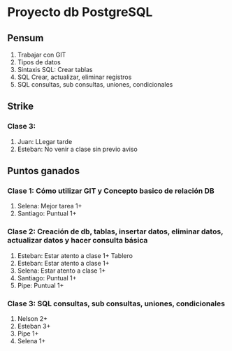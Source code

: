 # Proyecto db PostgreSQL

## Pensum
1. Trabajar con GIT
2. Tipos de datos
3. Sintaxis SQL: Crear tablas
4. SQL Crear, actualizar, eliminar registros
5. SQL consultas, sub consultas, uniones, condicionales

## Strike
### Clase 3:
1. Juan: LLegar tarde
2. Esteban: No venir a clase sin previo aviso

## Puntos ganados
### Clase 1: Cómo utilizar GIT y Concepto basico de relación DB
1. Selena: Mejor tarea 1+
2. Santiago: Puntual 1+

### Clase 2: Creación de db, tablas, insertar datos, eliminar datos, actualizar datos y hacer consulta básica
1. Esteban: Estar atento a clase 1+ Tablero
2. Esteban: Estar atento a clase 1+
3. Selena: Estar atento a clase 1+
4. Santiago: Puntual 1+
5. Pipe: Puntual 1+

### Clase 3: SQL consultas, sub consultas, uniones, condicionales
1. Nelson 2+
2. Esteban 3+
3. Pipe 1+
4. Selena 1+